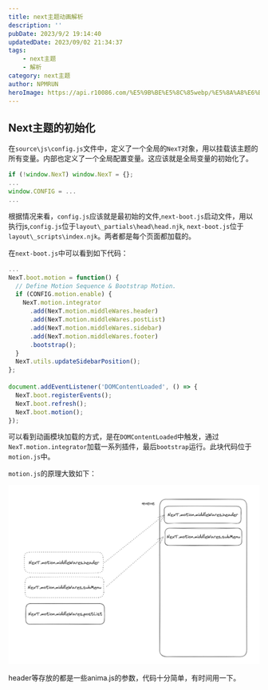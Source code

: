 ```yaml
---
title: next主题动画解析
description: ''
pubDate: 2023/9/2 19:14:40
updatedDate: 2023/09/02 21:34:37
tags:
    - next主题
    - 解析
category: next主题
author: NPMRUN
heroImage: https://api.r10086.com/%E5%9B%BE%E5%8C%85webp/%E5%8A%A8%E6%BC%AB%E7%BB%BC%E5%90%882/6aa537d892a0a2c5dbbcf9e043ce5f4f.png!q90.webp
---
```


## Next主题的初始化

在`source\js\config.js`文件中，定义了一个全局的`NexT`对象，用以挂载该主题的所有变量。内部也定义了一个全局配置变量。这应该就是全局变量的初始化了。
```js
if (!window.NexT) window.NexT = {};
...
window.CONFIG = ...
...
```
根据情况来看，`config.js`应该就是最初始的文件,`next-boot.js`启动文件，用以执行js,`config.js`位于`layout\_partials\head\head.njk`,
`next-boot.js`位于`layout\_scripts\index.njk`。两者都是每个页面都加载的。

在`next-boot.js`中可以看到如下代码：
```js
...
NexT.boot.motion = function() {
  // Define Motion Sequence & Bootstrap Motion.
  if (CONFIG.motion.enable) {
    NexT.motion.integrator
      .add(NexT.motion.middleWares.header)
      .add(NexT.motion.middleWares.postList)
      .add(NexT.motion.middleWares.sidebar)
      .add(NexT.motion.middleWares.footer)
      .bootstrap();
  }
  NexT.utils.updateSidebarPosition();
};

document.addEventListener('DOMContentLoaded', () => {
  NexT.boot.registerEvents();
  NexT.boot.refresh();
  NexT.boot.motion();
});
```

可以看到动画模块加载的方式，是在`DOMContentLoaded`中触发，通过`NexT.motion.integrator`加载一系列插件，最后`bootstrap`运行。此块代码位于`motion.js`中。

`motion.js`的原理大致如下：

![](/public/article/next主题动画解析/2023-09-02_02-21-31-43.png)  

header等存放的都是一些anima.js的参数，代码十分简单，有时间用一下。
